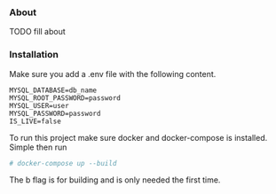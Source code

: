 ### About
TODO fill about

### Installation 
Make sure you add a .env file with the following content.
```env
MYSQL_DATABASE=db_name
MYSQL_ROOT_PASSWORD=password
MYSQL_USER=user
MYSQL_PASSWORD=password
IS_LIVE=false
```
To run this project make sure docker and docker-compose is installed.
Simple then run
```bash
# docker-compose up --build
```
The b flag is for building and is only needed the first time.
